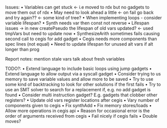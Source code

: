Issues:
• Variables can get stuck <- i.e moved to rdx but no gadgets to move them out of rdx
• May need to look ahead a little <- on fail go back and try again?? <- some kind of tree?
• When implementing loops - consider variable lifespan?
• Synth needs var then const not reverse
• Lifespan issues -> in new createPseudo the lifespan of old vars updated? <- used tmpVars but need to update now
• SynthesizeArith sometimes fails causing second call to cegis for add gadget
• Cegis needs more components than spec lines (not equal)
• Need to update lifespan for unused alt vars if alt longer than prog

Report notes:
mention stale vars
talk about fresh variables

TODO?:
• Extend language to include basic loops using jump gadgets
• Extend language to allow output via a syscall gadget
• Consider trying to us memory to save variable values and allow more to be saved
• Try to use some kind of backtracking to look for other solutions if the first fails
• Try to use an SMT solver to search for a replacement if, e.g. no add gadget is found
• Consider multi instruction gadget? E.g. gadgets that clobber other registers?
• Update old vars register locations after cegis
• Vary number of components given to cegis
• Fix synthAdd
• Fix memory stores/loads
• Allow more operations in cegis api
• Reason for occasional error is the order of arguments received from cegis
• Fail nicely if cegis fails
• Double moves?
